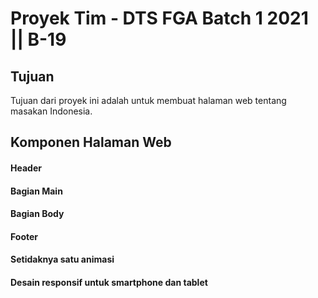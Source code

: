 # Proyek Tim - DTS FGA Batch 1 2021 || B-19

## Tujuan
Tujuan dari proyek ini adalah untuk membuat halaman web tentang masakan Indonesia.

## Komponen Halaman Web
####  Header
#### Bagian Main
#### Bagian Body
#### Footer
#### Setidaknya satu animasi
#### Desain responsif untuk smartphone dan tablet
